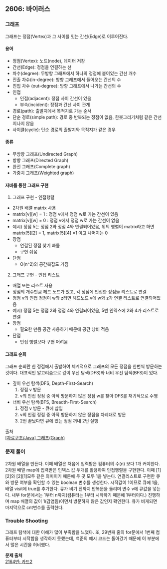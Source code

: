 ## 2606: 바이러스
### 그래프
그래프는 정점(Vertex)과 그 사이를 잇는 간선(Edge)로 이루어진다.
#### 용어
- 정점(Vertex): 노드(node), 데이터 저장
- 간선(Edge): 정점을 연결하는 선
- 차수(degree): 무방향 그래프에서 하나의 정점에 붙어있는 간선 개수
- 진출 차수(in-degree): 방향 그래프에서 들어오는 간선의 수
- 진입 차수 (out-degree): 방향 그래프에서 나가는 간선의 수
- 인접
  - 인접(adjacent): 정점 사이 간선이 있음
  - 부속(incident): 정점과 간선 사이 관계
- 경로(path): 출발지에서 목적지로 가는 순서
- 단순 경로(simple path): 경로 중 반복되는 정점이 없음, 한붓그리기처럼 같은 간선 지나지 않음
- 사이클(cycle): 단순 경로의 출발지와 목적지가 같은 경우
#### 종류
- 무방향 그래프(Undirected Graph)
- 방향 그래프(Directed Graph)
- 완전 그래프(Complete graph)
- 가중치 그래프(Weighted graph)

#### 자바를 통한 그래프 구현
1. 그래프 구현 - 인접행렬
- 2차원 배열 matrix 사용
- matrix[v][w] = 1 : 정점 v에서 정점 w로 가는 간선이 있음 
- matrix[v][w] = 0 : 정점 v에서 정점 w로 가는 간선이 없음 
- 예시) 정점 5는 정점 2와 정점 4와 연결되어있음, 위의 행렬이 matrix라고 하면 matrix[5][2] = 1, matrix[5][4] =1 이고 나머지는 0
- 장점
  - 연결된 정점 찾기 빠름
  - 구현 쉬움
- 단점
     - O(n^2)의 공간복잡도 가짐
2. 그래프 구현 - 인접 리스트
- 배열 또는 리스트 사용 
- 정점의 개수만큼 헤드 노드가 있고, 각 정점에 인접한 정점들 리스트로 연결 
- 정점 v의 인접 정점이 w와 z라면 헤드노드 v에 w와 z가 연결 리스트로 연결되어있음 
- 예시) 정점 5는 정점 2와 정점 4와 연결되어있음, 5번 인덱스에 2와 4가 리스트로 연결 
- 장점
  - 필요한 만큼 공간 사용하기 때문에 공간 낭비 적음
- 단점
     - 인접 행렬보다 구현 어려움  

#### 그래프 순회
그래프 순회란 한 정점에서 출발하여 체계적으로 그래프의 모든 정점을 한번씩 방문하는 것이다. 대표적인 알고리즘으로 깊이 우선 탐색(DFS)와 너비 우선 탐색(BFS)이 있다.
- 깊이 우선 탐색(DFS, Depth-First-Search)
  1. 정점 v 방문
  2. v의 인접 정점 중 아직 방문하지 않은 정점 w를 찾아 DFS를 재귀적으로 수행
- 너비 우선 탐색(BFS, Breadth-First-Search)
  1. 정점 v 방문 - 큐에 삽입
  2. v의 인접 정점 중 아직 방문하지 않은 정점을 차례대로 방문
  3. 2번 끝났다면 큐에 있는 정점 꺼내 2번 실행

출처  
[[자료구조/Java] 그래프(Graph)](https://velog.io/@suk13574/%EC%9E%90%EB%A3%8C%EA%B5%AC%EC%A1%B0Java-%EA%B7%B8%EB%9E%98%ED%94%84Graph)

### 문제 풀이
2차원 배열을 만든다. 이때 배열은 처음에 입력받은 컴퓨터의 수(n) 보다 1개 커야한다. 2차원 배열 map에 입력받은 인덱스 값 두개를 활용하여 인접행렬을 구현한다. 이때 [1][2]와 [2][1]모두 같은 의미이기 때문에 두 곳 모두 1을 넣는다.
연결리스트로 구현한 큐와 방문 여부을 확인할 수 있는 boolean 변수를 생성한다. 시작값이 1이므로 큐에 1을, 배열 visit에 true를 추가한다. 큐가 비기 전까지 반복문을 돌리며 변수 v에 큐값을 넣는다. 내부 for문에서는 1부터 n까지(컴퓨터는 1부터 시작하기 때문에 1부터이다.) 진행하며 map 배열의 값이 1(감염됨)이면서 방문하지 않은 값인지 확인한다. 큐가 비게되면 마지막으로 cnt변수를 출력한다. 
### Trouble Shooting
그래프 탐색에 대한 이해가 많이 부족함을 느꼈다. 또, 29번째 줄의 for문에서 1번째 컴퓨터부터 시작함을 생각하지 못했는데, 백준의 예시 코드는 돌아갔기 때문에 이 부분에서 많은 시간을 허비했다.  

**문제 출처**  
[2164번: 카드2](https://www.acmicpc.net/problem/2164)